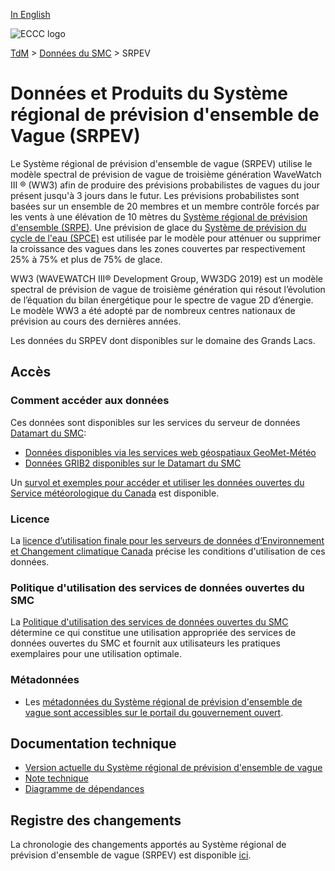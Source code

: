 [In English](readme_rewps_en.md)

![ECCC logo](../../img_eccc-logo.png)

[TdM](../../readme_fr.md) > [Données du SMC](../readme_fr.md) > SRPEV

# Données et Produits du Système régional de prévision d'ensemble de Vague (SRPEV)

Le Système régional de prévision d'ensemble de vague (SRPEV) utilise le modèle spectral de prévision de vague de troisième génération WaveWatch III ® (WW3) afin de produire des prévisions probabilistes de vagues du jour présent jusqu'à 3 jours dans le futur. Les prévisions probabilistes sont basées sur un ensemble de 20 membres et un membre contrôle forcés par les vents à une élévation de 10 mètres du [Système régional de prévision d'ensemble (SRPE)](../nwp_reps/readme_reps_fr.md). Une prévision de glace du [Système de prévision du cycle de l'eau (SPCE)](../nwp_wcps/readme_wcps_fr.md) est utilisée par le modèle pour atténuer ou supprimer la croissance des vagues dans les zones couvertes par respectivement 25% à 75% et plus de 75% de glace.

WW3 (WAVEWATCH III® Development Group, WW3DG 2019) est un modèle spectral de prévision de vague de troisième génération qui résout l’évolution de l’équation du bilan énergétique pour le spectre de vague 2D d’énergie. Le modèle WW3 a été adopté par de nombreux centres nationaux de prévision au cours des dernières années.

Les données du SRPEV dont disponibles sur le domaine des Grands Lacs.

## Accès

### Comment accéder aux données

Ces données sont disponibles sur les services du serveur de données [Datamart du SMC](../../msc-datamart/readme_fr.md):

* [Données disponibles via les services web géospatiaux GeoMet-Météo](readme_rewps-geomet_fr.md)
* [Données GRIB2 disponibles sur le Datamart du SMC](readme_rewps-datamart_fr.md)

Un [survol et exemples pour accéder et utiliser les données ouvertes du Service météorologique du Canada](../../usage/readme_fr.md) est disponible.

### Licence

La [licence d’utilisation finale pour les serveurs de données d’Environnement et Changement climatique Canada](../../licence/readme_fr.md) précise les conditions d'utilisation de ces données.

### Politique d'utilisation des services de données ouvertes du SMC

La [Politique d'utilisation des services de données ouvertes du SMC](../../usage-policy/readme_fr.md) détermine ce qui constitue une utilisation appropriée des services de données ouvertes du SMC et fournit aux utilisateurs les pratiques exemplaires pour une utilisation optimale.

### Métadonnées

* Les [métadonnées du Système régional de prévision d'ensemble de vague sont accessibles sur le portail du gouvernement ouvert](https://ouvert.canada.ca/data/fr/dataset/a0e5c7a1-03df-413b-9b04-8e9d41099c19).

## Documentation technique

* [Version actuelle du Système régional de prévision d'ensemble de vague](http://collaboration.cmc.ec.gc.ca/cmc/CMOI/product_guide/docs/tech_specifications/tech_specifications_REWPS_f.pdf)
* [Note technique](https://collaboration.cmc.ec.gc.ca/cmc/CMOI/product_guide/docs/tech_notes/technote_rewps_f.pdf)
* [Diagramme de dépendances](https://collaboration.cmc.ec.gc.ca/cmc/cmos/public_doc/msc-data/nwep-dependency-diagrams/system_REWPS_fr.svg)

## Registre des changements

La chronologie des changements apportés au Système régional de prévision d'ensemble de vague (SRPEV) est disponible [ici](changelog_rewps_fr.md).

